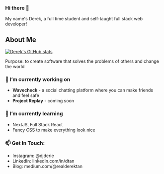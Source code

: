 ### Hi there 👋

My name's Derek, a full time student and self-taught full stack web developer! 

## About Me

[![Derek's GitHub stats](https://github-readme-stats.vercel.app/api?username=realDerekTan&count_private=true)](https://github.com/realDerekTan/github-readme-stats)

<!--
[![Top Langs](https://github-readme-stats.vercel.app/api/top-langs/?username=realDerekTan&layout=compact&theme=dark&count_private=true)](https://github.com/realDerekTan/github-readme-stats) 
-->

Purpose: to create software that solves the problems of others and change the world

### 🔭 I’m currently working on
- **Wavecheck** - a social chatting platform where you can make friends and feel safe
- **Project Replay** - coming soon

### 🌱 I’m currently learning
- NextJS, Full Stack React
- Fancy CSS to make everything look nice

### 📫 Get In Touch: 
<!-- Email and Personal Website -->
- Instagram: @djderie
- LinkedIn: linkedin.com/in/dtan
- Blog: medium.com/@realderektan
